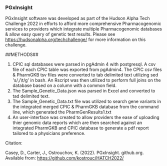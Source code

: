 ### PGxInsight ###
PGxInsight software was developed as part of the Hudson Alpha Tech Challenge 2022 in efforts to afford more comprehensive Pharmacogenomic services to providers which integrate multiple Pharmacogenomic databases & allow easy query of genetic test results. Please see https://hudsonalpha.org/techchallenge/ for more information on this challenge. 

##METHODS##
1. CPIC sql databases were parsed in pgAdmin 4 with postgresql. A csv file of each CPIC table was exported from pgAdmin4. The CPIC csv files & PharmGKB tsv files were converted to tab delimited text utilizing sed 's/,/\t/g' in bash. An Rscript was then utilized to perform full joins on the database based on a column with a common field.
2. The Sample_Genetic_Data.json was parsed in Excel and converted to tad delimited text. 
3. The Sample_Genetic_Data.txt file was utilized to search gene variants in the integrated merged CPIC & PharmGKB database from the command line, which generated the PharmGenResults1.txt
4. An user-interface was created to allow providers the ease of uploading thier genomic data reports which are then searched against an integrated PharmGKB and CPIC database to generate a pdf report tailored to a physicians preference.

Citation:

Casey, D., Carter, J., Ostrouchov, K. (2022). PGxInsight. github.org. Available from: https://github.com/kostrouc/HATCH2022/ 

